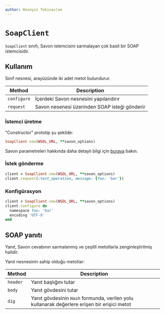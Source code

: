 ```yaml
---
author: Hüseyin Tekinaslan
---
```


`SoapClient`
=============

`SoapClient` sınıfı, Savon istemcisini sarmalayan çok basit bir SOAP istemcisidir.

Kullanım
--------

Sınıf nesnesi, arayüzünde iki adet metot bulundurur.

|Method     |Description                                  |
|-----------|---------------------------------------------|
|`configure`|İçerdeki Savon nesnesini yapılandırır        |
|`request`  |Savon nesenesi üzerinden SOAP isteği gönderir|

### İstemci üretme

"Constructor" prototip şu şekilde:

```ruby
SoapClient.new(WSDL_URL, **savon_options)
```

Savon parametreleri hakkında daha detaylı bilgi için
[buraya](http://savonrb.com/) bakın.

### İstek gönderme

```ruby
client = SoapClient.new(WSDL_URL, **savon_options)
client.request(:test_operation, message: {foo: 'bar'})
```

### Konfigürasyon

```ruby
client = SoapClient.new(WSDL_URL, **savon_options)
client.configure do
  namespace foo: 'bar'
  encoding 'UTF-8'
end
```

SOAP yanıtı
-----------

Yanıt, Savon cevabının sarmalanmış ve çeşitli metotlarla zenginleştirilmiş
halidir.

Yanıt nesnesinin sahip olduğu metotlar:

|Method  |Description          |
|--------|---------------------|
|`header`|Yanıt başlığını tutar|
|`body`  |Yanıt gövdesini tutar|
|`dig`   |Yanıt gövdesinin `Hash` formunda, verilen yolu kullanarak değerlere erişen bir erişici metot|
